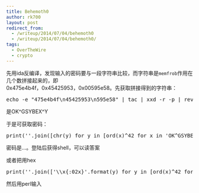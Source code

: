 ```yaml
---
title: Behemoth0
author: rk700
layout: post
redirect_from: 
  - /writeup/2014/07/04/behemoth0
  - /writeup/2014/07/04/behemoth0/
tags:
  - OverTheWire
  - crypto
---
```

先用ida反编译，发现输入的密码要与一段字符串比较，而字符串是`memfrob`作用在几个数拼接起来的，即  
0x475e4b4f，0x45425953，0x00595e58。先获取拼接得到的字符串：

<pre class="lang:sh decode:true ">echo -e "475e4b4f\n45425953\n595e58" | tac | xxd -r -p | rev</pre>

是OK^GSYBEX^Y

于是可获取密码：

<pre class="lang:python decode:true " >print(''.join([chr(y) for y in [ord(x)^42 for x in 'OK^GSYBEX^Y']]))</pre>

密码是...。登陆后获得shell，可以读答案

或者把用hex

<pre class="lang:python decode:true " >print(''.join(['\\x{:02x}'.format(y) for y in [ord(x)^42 for x in 'OK^GSYBEX^Y']]))</pre>

然后用perl输入
